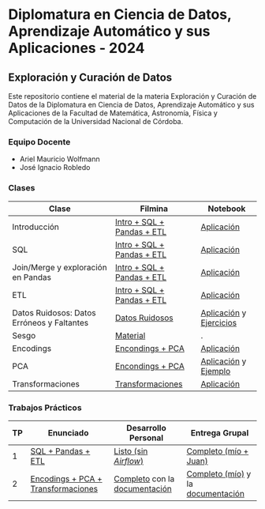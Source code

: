 # Diplomatura en Ciencia de Datos, Aprendizaje Automático y sus Aplicaciones - 2024

## Exploración y Curación de Datos

Este repositorio contiene el material de la materia Exploración y Curación de Datos de la Diplomatura en Ciencia de Datos, Aprendizaje Automático y sus Aplicaciones de la Facultad de Matemática, Astronomía, Física y Computación de la Universidad Nacional de Córdoba.

### Equipo Docente

- Ariel Mauricio Wolfmann
- José Ignacio Robledo

### Clases

| Clase | Filmina | Notebook |
|-------|---------|----------|
| Introducción | [Intro + SQL + Pandas + ETL](/clases/filminas/DiploDatos%2024%20-%20EyCD%20-%20Clase%201%20y%202.pdf) | [Aplicación](/clases/notebooks/01_Exploracion.ipynb) |
| SQL | [Intro + SQL + Pandas + ETL](/clases/filminas/DiploDatos%2024%20-%20EyCD%20-%20Clase%201%20y%202.pdf) | [Aplicación](/clases/notebooks/02_SQL.ipynb) |
| Join/Merge y exploración en Pandas | [Intro + SQL + Pandas + ETL](/clases/filminas/DiploDatos%2024%20-%20EyCD%20-%20Clase%201%20y%202.pdf) | [Aplicación](/clases/notebooks/02_1_Combinación_de_datasets.ipynb) |
| ETL | [Intro + SQL + Pandas + ETL](/clases/filminas/DiploDatos%2024%20-%20EyCD%20-%20Clase%201%20y%202.pdf) | [Aplicación](/clases/notebooks/03_02_ETLs_DAGs.ipynb) |
| Datos Ruidosos: Datos Erróneos y Faltantes | [Datos Ruidosos](/clases/filminas/DiploDatos24%20-%20EyCD%20-%20Clase%203.pdf) | [Aplicación](./clases/notebooks/03_Datos_faltantes.ipynb) y [Ejercicios](./clases/notebooks/03_Datos_faltantes_Ejercicios.ipynb) |
| Sesgo | [Material](./clases/filminas/DiploDatos24%20-%20EyCD%20-%20%20Clase%204%20-%20Sesgo.pdf) | . |
| Encodings | [Encondings + PCA](./clases/filminas/DiploDatos24%20-%20EyCD%20-%20%20Clase%204.2%20-%20Encodings%20y%20PCA.pdf) | [Aplicación](./clases/notebooks/04_Encodings_TiposDeVariables.ipynb) |
| PCA | [Encondings + PCA](./clases/filminas/DiploDatos24%20-%20EyCD%20-%20%20Clase%204.2%20-%20Encodings%20y%20PCA.pdf) | [Aplicación](./clases/notebooks/04_Encodings_PCA_2024.ipynb) y [Ejemplo](./clases/notebooks/04_PCA_Ejemplo_de_juguete_2024.ipynb) |
| Transformaciones | [Transformaciones](./clases/filminas/DiploDatos24%20-%20EyCD%20-%20%20Clase%204.3%20-Transformaciones.pdf) | [Aplicación](./clases/notebooks/04_Transformaciones_2024.ipynb) |

### Trabajos Prácticos

| TP | Enunciado | Desarrollo Personal | Entrega Grupal |
|----|-----------|-------|---------|
| 1 | [SQL + Pandas + ETL](/evaluación/entregable1/original.ipynb) | [Listo (sin *Airflow*)](./evaluación/entregable1/personal.ipynb) | [Completo (mío + Juan)](./evaluación/entregable1/grupal.ipynb) |
| 2 | [Encodings + PCA + Transformaciones](./evaluación/entregable2/original.ipynb) | [Completo](./evaluación/entregable2/personal.ipynb) con la [documentación](./evaluación/entregable2/personal_reporte.md) | [Completo (mío)](./evaluación/entregable2/personal.ipynb) y la [documentación](./evaluación/entregable2/personal_reporte.md) |
